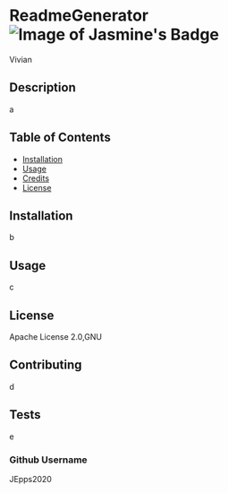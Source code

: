 # ReadmeGenerator ![Image of Jasmine's Badge](https://img.shields.io/badge/Readme--Generator-V1.0-blue)

Vivian

## Description

a

## Table of Contents 

* [Installation](#installation) 
* [Usage](#usage) 
* [Credits](#credits) 
* [License](#license) 
## Installation

b

## Usage

c

## License

Apache License 2.0,GNU

## Contributing

d

## Tests

e

### Github Username

JEpps2020